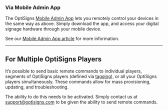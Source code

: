 ### Via Mobile Admin App

The OptiSigns [Mobile Admin App](https://www.optisigns.com/mobile-app) lets you remotely control your devices in the same way as above. Simply download the app, and access your digital signage hardware through your mobile device.

See our [Mobile Admin App article](https://support.optisigns.com/hc/en-us/articles/30003143806099-How-to-Use-the-OptiSigns-Mobile-Admin-App) for more information.

---

For Multiple OptiSigns Players
------------------------------

It’s possible to send basic remote commands to individual players, segments of OptiSigns players (defined via [tagging](https://support.optisigns.com/hc/en-us/articles/38062664690195-Tagging-in-OptiSigns)), or all your OptiSigns players simultaneously. These commands allow for mass provisioning, updating, and troubleshooting.

The ability to do this needs to be activated. Simply contact us at [support@optisigns.com](mailto:support@optisigns.com) to be given the ability to send remote commands.
